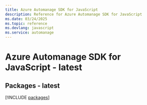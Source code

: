 ```yaml
---
title: Azure Automanage SDK for JavaScript
description: Reference for Azure Automanage SDK for JavaScript
ms.date: 03/24/2025
ms.topic: reference
ms.devlang: javascript
ms.service: automanage
---
```

# Azure Automanage SDK for JavaScript - latest
## Packages - latest
[!INCLUDE [packages](automanage-index.md)]